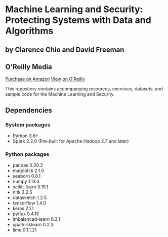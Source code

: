 # Machine Learning and Security: Protecting Systems with Data and Algorithms
## by Clarence Chio and‎ David Freeman
## O'Reilly Media 
[Purchase on Amazon](https://www.amazon.com/Machine-Learning-Security-Protecting-Algorithms/dp/1491979909)
[View on O'Reilly](http://shop.oreilly.com/product/0636920065555.do)

This repository contains accompanying resources, exercises, datasets, and sample code for the Machine Learning and Security.

## Dependencies

### System packages
* Python 3.6+
* Spark 2.2.0 (Pre-built for Apache Hadoop 2.7 and later)

### Python packages
* pandas 0.20.2
* matplotlib 2.1.0
* seaborn 0.8.1
* numpy 1.13.3
* scikit-learn 0.19.1
* nltk 3.2.5
* datasketch 1.2.5
* tensorflow 1.4.0
* keras 2.1.1
* pyflux 0.4.15
* imbalanced-learn 0.3.1
* spark-sklearn 0.2.3
* lime 0.1.1.21
